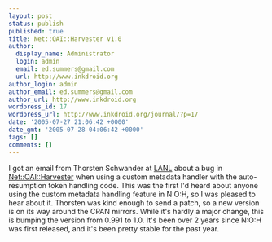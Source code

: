 ```yaml
---
layout: post
status: publish
published: true
title: Net::OAI::Harvester v1.0
author:
  display_name: Administrator
  login: admin
  email: ed.summers@gmail.com
  url: http://www.inkdroid.org
author_login: admin
author_email: ed.summers@gmail.com
author_url: http://www.inkdroid.org
wordpress_id: 17
wordpress_url: http://www.inkdroid.org/journal/?p=17
date: '2005-07-27 21:06:42 +0000'
date_gmt: '2005-07-28 04:06:42 +0000'
tags: []
comments: []
---
```

<p>I got an email from Thorsten Schwander at <a href="http://lanl.gov">LANL</a> about a bug in <a href="http://search.cpan.org/dist/OAI-Harvester">Net::OAI::Harvester</a> when using a custom metadata handler with the auto-resumption token handling code. This was the first I'd heard about anyone using the custom metadata handling feature in N:O:H, so I was pleased to hear about it. Thorsten was kind enough to send a patch, so a new version is on its way around the CPAN mirrors. While it's hardly a major change, this is bumping the version from 0.991 to 1.0. It's been over 2 years since N:O:H was first released, and it's been pretty stable for the past year. </p>
